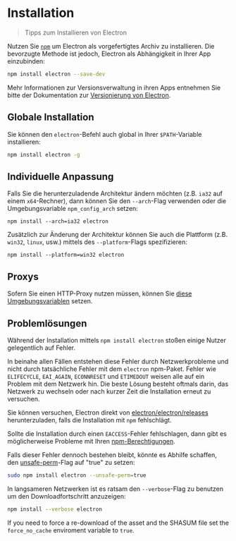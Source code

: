 # Installation

> Tipps zum Installieren von Electron

Nutzen Sie [`npm`](https://docs.npmjs.com/) um Electron als vorgefertigtes Archiv zu installieren. Die bevorzugte Methode ist jedoch, Electron als Abhängigkeit in Ihrer App einzubinden:

```sh
npm install electron --save-dev
```

Mehr Informationen zur Versionsverwaltung in ihren Apps entnehmen Sie bitte der Dokumentation zur [Versionierung von Electron](electron-versioning.md).

## Globale Installation

Sie können den `electron`-Befehl auch global in Ihrer `$PATH`-Variable installieren:

```sh
npm install electron -g
```

## Individuelle Anpassung

Falls Sie die herunterzuladende Architektur ändern möchten (z.B. `ia32` auf einem `x64`-Rechner), dann können Sie den `--arch`-Flag verwenden oder die Umgebungsvariable `npm_config_arch` setzen:

```shell
npm install --arch=ia32 electron
```

Zusätzlich zur Änderung der Architektur können Sie auch die Plattform (z.B. `win32`, `linux`, usw.) mittels des `--platform`-Flags spezifizieren:

```shell
npm install --platform=win32 electron
```

## Proxys

Sofern Sie einen HTTP-Proxy nutzen müssen, können Sie [diese Umgebungsvariablen](https://github.com/request/request/tree/f0c4ec061141051988d1216c24936ad2e7d5c45d#controlling-proxy-behaviour-using-environment-variables) setzen.

## Problemlösungen

Während der Installation mittels `npm install electron` stoßen einige Nutzer gelegentlich auf Fehler.

In beinahe allen Fällen entstehen diese Fehler durch Netzwerkprobleme und nicht durch tatsächliche Fehler mit dem `electron` npm-Paket. Fehler wie `ELIFECYCLE`, `EAI_AGAIN`, `ECONNRESET` und `ETIMEDOUT` weisen alle auf ein Problem mit dem Netzwerk hin. Die beste Lösung besteht oftmals darin, das Netzwerk zu wechseln oder nach kurzer Zeit die Installation erneut zu versuchen.

Sie können versuchen, Electron direkt von [electron/electron/releases](https://github.com/electron/electron/releases) herunterzuladen, falls die Installation mit `npm` fehlschlägt.

Sollte die Installation durch einen `EACCESS`-Fehler fehlschlagen, dann gibt es möglicherweise Probleme mit Ihren [npm-Berechtigungen](https://docs.npmjs.com/getting-started/fixing-npm-permissions).

Falls dieser Fehler dennoch bestehen bleibt, könnte es Abhilfe schaffen, den [unsafe-perm](https://docs.npmjs.com/misc/config#unsafe-perm)-Flag auf "true" zu setzen:

```sh
sudo npm install electron --unsafe-perm=true
```

In langsameren Netzwerken ist es ratsam den `--verbose`-Flag zu benutzen um den Downloadfortschritt anzuzeigen:

```sh
npm install --verbose electron
```

If you need to force a re-download of the asset and the SHASUM file set the `force_no_cache` enviroment variable to `true`.
